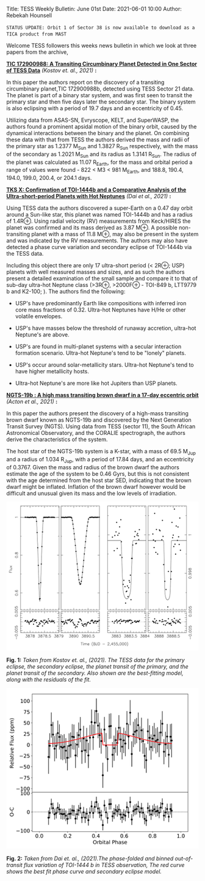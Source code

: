 Title: TESS Weekly Bulletin: June 01st
Date: 2021-06-01 10:00
Author: Rebekah Hounsell

`STATUS UPDATE: Orbit 1 of Sector 38 is now available to download as a TICA product from MAST`

Welcome TESS followers this weeks news bulletin in which we look at three papers from the archive, 

**[TIC 172900988: A Transiting Circumbinary Planet Detected in One Sector of TESS Data](https://arxiv.org/abs/2105.08614)** *(Kostov et. al., 2021)* **:**

In this paper the authors report on the discovery of a transiting circumbinary planet,TIC 172900988b, detected using TESS Sector 21 data. The planet is part of a binary star system, and was first seen to transit the primary star and then five days later the secondary star. The binary system is also eclipsing with a period of 19.7 days and an eccentricity of 0.45. 

Utilizing data from ASAS-SN, Evryscope, KELT, and SuperWASP, the authors found a prominent apsidal motion of the binary orbit, caused by the dynamical interactions between the binary and the planet. On combining these data with that from TESS the authors derived the mass and radii of the primary star as 1.2377 M<sub>Sun</sub> and 1.3827 R<sub>Sun</sub> respectively, with the mass of the secondary as 1.2021 M<sub>Sun</sub> and its radius as 1.3141 R<sub>Sun</sub>. The radius of the planet was calculated as 11.07 R<sub>Earth</sub>, for the mass and orbital period a range of values were found - 822 < M3 < 981 M<sub>Earth</sub>, and 188.8, 190.4, 194.0, 199.0, 200.4, or 204.1 days. 

**[TKS X: Confirmation of TOI-1444b and a Comparative Analysis of the Ultra-short-period Planets with Hot Neptunes](https://arxiv.org/abs/2105.08844)** *(Dai et al.,  2021)* **:**

Using TESS data the authors discovered a super-Earth on a 0.47 day orbit around a Sun-like star, this planet was named TOI-1444b and has a radius of 1.4R⊕. Using radial velocity (RV) measurements from Keck/HIRES the planet was confirmed and its mass derived as 3.87 M⊕. A possible non-transiting planet with a mass of 11.8 M⊕, may also be present in the system and was indicated by the RV measurements. The authors may also have detected a phase curve variation and secondary eclipse of TOI-1444b via the TESS data.

Including this object there are only 17 ultra-short period (< 2R⊕; USP) planets with well measured masses and sizes, and as such the authors present a detailed examination of the small sample and compare it to that of sub-day ultra-hot Neptune class (>3R⊕, >2000F⊕  - TOI-849 b, LTT9779 b and K2-100; ). The authors find the following: 

* USP's have predominantly Earth like compositions with inferred iron core mass fractions of 0.32. Ultra-hot Neptunes have H/He or other volatile envelopes.
	
* USP's have masses below the threshold of runaway accretion, ultra-hot Neptune's are above. 
	
* USP's are found in multi-planet systems with a  secular interaction formation scenario. Ultra-hot Neptune's tend to be "lonely" planets. 
	
* USP's occur around solar-metallicity stars. Ultra-hot Neptune's tend to have higher metallicity hosts. 
	
* Ultra-hot Neptune's are more like hot Jupiters than USP planets. 

**[NGTS-19b : A high mass transiting brown dwarf in a 17-day eccentric orbit](https://arxiv.org/abs/2105.08574)** *(Acton et al.,  2021)* **:**

In this paper the authors present the discovery of a high-mass transiting brown dwarf known as NGTS-19b and discovered by the Next Generation Transit Survey (NGTS). Using data from TESS (sector 11), the South African Astronomical Observatory, and  the CORALIE spectrograph, the authors derive the characteristics of the system. 

The host star of the NGTS-19b  system is a K-star, with a mass of 69.5 M<sub>Jup</sub> and a radius of 1.034 R<sub>Jup</sub>, with a period of 17.84 days, and an eccentricity of 0.3767. Given the mass and radius of the brown dwarf the authors estimate the age of the system to be 0.46 Gyrs, but this is not consistent with the age determined from the host star SED, indicating that the brown dwarf might be inflated. Inflation of the brown dwarf however would be difficult and unusual given its mass and the low levels of irradiation. 


![Kostov](images/news/Kostov_2021.png)

**Fig. 1:** *Taken from Kostov et. al., (2021). The TESS data for the primary eclipse, the secondary eclipse, the planet transit of the primary, and the planet transit of the secondary. Also shown are the best-fitting model, along with the residuals of the fit.*

![Dai](images/news/Dai_2021.png)

**Fig. 2:** *Taken from Dai et. al., (2021).The phase-folded and binned out-of-transit flux variation of TOI-1444 b in TESS observation, The red curve shows the best fit phase curve and secondary eclipse model.* 


